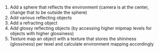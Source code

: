 1. Add a sphere that reflects the environment (camera is at the center, change that to be outside the sphere)
1. Add various reflecting objects
1. Add a refracting object
1. Add glossy reflecting objects (by accessing higher mipmap levels for objects with higher glossiness)
1. Texture map an object with a texture that stores the shininess (glossiness) per texel and calculate environment mapping accordingly 
